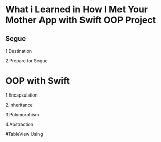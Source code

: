 # What i Learned in How I Met Your Mother App with Swift OOP Project
## Segue
1.Destination

2.Prepare for Segue

# OOP with Swift
1.Encapsulation

2.Inheritance

3.Polymorphism

4.Abstraction

#TableView Using
